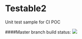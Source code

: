 # Testable2
Unit test sample for CI POC

####Master branch build status: 
![](https://travis-ci.org/CITestable/Testable2.svg?branch=master)

